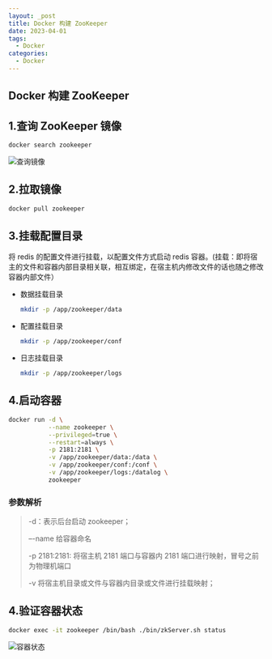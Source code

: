 ```yaml
---
layout: _post
title: Docker 构建 ZooKeeper
date: 2023-04-01
tags: 
  - Docker
categories: 
  - Docker
---
```

## Docker 构建 ZooKeeper

## 1.查询 ZooKeeper 镜像

``````bash
docker search zookeeper
``````

![查询镜像](查询镜像.jpg)

## 2.拉取镜像

```bash
docker pull zookeeper
```

## 3.挂载配置目录

将 redis 的配置文件进行挂载，以配置文件方式启动 redis 容器。(挂载：即将宿主的文件和容器内部目录相关联，相互绑定，在宿主机内修改文件的话也随之修改容器内部文件）

- 数据挂载目录

  ```bash
  mkdir -p /app/zookeeper/data
  ```
- 配置挂载目录

  ```bash
  mkdir -p /app/zookeeper/conf
  ```
- 日志挂载目录

  ```bash
  mkdir -p /app/zookeeper/logs  
  ```

## 4.启动容器

```bash
docker run -d \
           --name zookeeper \
           --privileged=true \
           --restart=always \
           -p 2181:2181 \
           -v /app/zookeeper/data:/data \
           -v /app/zookeeper/conf:/conf \
           -v /app/zookeeper/logs:/datalog \
           zookeeper
```
### 参数解析

> -d：表示后台启动 zookeeper；
>
> –-name 给容器命名
>
> -p 2181:2181: 将宿主机 2181 端口与容器内 2181 端口进行映射，冒号之前为物理机端口
>
> -v 将宿主机目录或文件与容器内目录或文件进行挂载映射；

## 4.验证容器状态

```bash
docker exec -it zookeeper /bin/bash ./bin/zkServer.sh status
```

![容器状态](容器状态.jpg)
